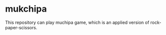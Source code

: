 # mukchipa
This repository can play muchipa game, which is an applied version of rock-paper-scissors.
